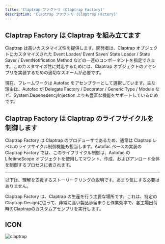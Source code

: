```yaml
---
title: 'Claptrap ファクトリ (Claptrap Factory)'
description: 'Claptrap ファクトリ (Claptrap Factory)'
---
```



## Claptrap Factory は Claptrap を組み立てます

Claptrap は高いカスタマイズ性を提供します。開発者は、Claptrap オブジェクトにカスタマイズされた Event Loader/ Event Saver/ State Loader / State Saver / EventNotification Method などの一連のコンポーネントを指定できます。このカスタマイズ性に対応するためには、Claptrap オブジェクトのアセンブリを実装するための適切なスキームが必要です。

現在、フレームワークは Autofac をアセンブラーとして選択しています。主な理由は、Autofac が Delegate Factory / Decorator / Generic Type / Module など、System.DepenedencyInjection よりも豊富な機能をサポートしているためです。

## Claptrap Factory は Claptrap のライフサイクルを制御します

Claptrap Factory は Claptrap のプロデューサであるため、通常は Claptrap レベルのライフサイクル制御機能も担当します。Autofac ベースの実装の Claptrap Factory では、このライフサイクル制御は、Autofac の LifetimeScope オブジェクトを使用してマウント、作成、およびアンロード全体を制御するプロセスに表されます。

---

以下は、理解を支援するストーリーテリングの説明です。あまり気にする必要はありません。

Claptrap Factory は、Claptrap の生産を行う主要な場所です。これは、特定のClaptrap Designに従って、非常に高い製品歩留まりと作業効率で、各工場出荷時のClaptrapのカスタムアセンブリを実行します。

## ICON

![claptrap](/images/claptrap_icons/claptrap_factory.svg)
